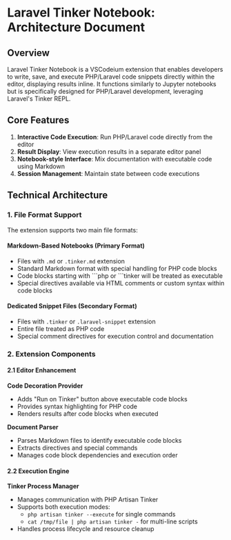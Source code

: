 # Laravel Tinker Notebook: Architecture Document

## Overview

Laravel Tinker Notebook is a VSCodeium extension that enables developers to write, save, and execute PHP/Laravel code snippets directly within the editor, displaying results inline. It functions similarly to Jupyter notebooks but is specifically designed for PHP/Laravel development, leveraging Laravel's Tinker REPL.

## Core Features

1. **Interactive Code Execution**: Run PHP/Laravel code directly from the editor
2. **Result Display**: View execution results in a separate editor panel
3. **Notebook-style Interface**: Mix documentation with executable code using Markdown
4. **Session Management**: Maintain state between code executions

## Technical Architecture

### 1. File Format Support

The extension supports two main file formats:

#### Markdown-Based Notebooks (Primary Format)
- Files with `.md` or `.tinker.md` extension
- Standard Markdown format with special handling for PHP code blocks
- Code blocks starting with \`\`\`php or \`\`\`tinker will be treated as executable
- Special directives available via HTML comments or custom syntax within code blocks

#### Dedicated Snippet Files (Secondary Format)
- Files with `.tinker` or `.laravel-snippet` extension
- Entire file treated as PHP code
- Special comment directives for execution control and documentation

### 2. Extension Components

#### 2.1 Editor Enhancement

**Code Decoration Provider**
- Adds "Run on Tinker" button above executable code blocks
- Provides syntax highlighting for PHP code
- Renders results after code blocks when executed

**Document Parser**
- Parses Markdown files to identify executable code blocks
- Extracts directives and special commands
- Manages code block dependencies and execution order

#### 2.2 Execution Engine

**Tinker Process Manager**
- Manages communication with PHP Artisan Tinker
- Supports both execution modes:
  - `php artisan tinker --execute` for single commands
  - `cat /tmp/file | php artisan tinker -` for multi-line scripts
- Handles process lifecycle and resource cleanup
